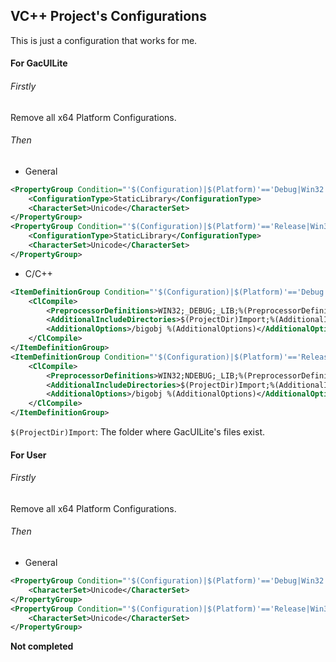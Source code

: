## VC++ Project's Configurations

This is just a configuration that works for me.

#### For GacUILite

###### Firstly

Remove all x64 Platform Configurations.

###### Then

* General

```XML
<PropertyGroup Condition="'$(Configuration)|$(Platform)'=='Debug|Win32'" Label="Configuration">
	<ConfigurationType>StaticLibrary</ConfigurationType>
	<CharacterSet>Unicode</CharacterSet>
</PropertyGroup>
<PropertyGroup Condition="'$(Configuration)|$(Platform)'=='Release|Win32'" Label="Configuration">
	<ConfigurationType>StaticLibrary</ConfigurationType>
	<CharacterSet>Unicode</CharacterSet>
</PropertyGroup>
```

* C/C++

```XML
<ItemDefinitionGroup Condition="'$(Configuration)|$(Platform)'=='Debug|Win32'">
	<ClCompile>
		<PreprocessorDefinitions>WIN32;_DEBUG;_LIB;%(PreprocessorDefinitions);VCZH_DEBUG_NO_REFLECTION</PreprocessorDefinitions>
		<AdditionalIncludeDirectories>$(ProjectDir)Import;%(AdditionalIncludeDirectories)</AdditionalIncludeDirectories>
		<AdditionalOptions>/bigobj %(AdditionalOptions)</AdditionalOptions>
	</ClCompile>
</ItemDefinitionGroup>
<ItemDefinitionGroup Condition="'$(Configuration)|$(Platform)'=='Release|Win32'">
	<ClCompile>
		<PreprocessorDefinitions>WIN32;NDEBUG;_LIB;%(PreprocessorDefinitions);VCZH_DEBUG_NO_REFLECTION</PreprocessorDefinitions>
		<AdditionalIncludeDirectories>$(ProjectDir)Import;%(AdditionalIncludeDirectories)</AdditionalIncludeDirectories>
		<AdditionalOptions>/bigobj %(AdditionalOptions)</AdditionalOptions>
	</ClCompile>
</ItemDefinitionGroup>
```

```$(ProjectDir)Import```: The folder where GacUILite's files exist.

#### For User

###### Firstly

Remove all x64 Platform Configurations.

###### Then

* General

```XML
<PropertyGroup Condition="'$(Configuration)|$(Platform)'=='Debug|Win32'" Label="Configuration">
	<CharacterSet>Unicode</CharacterSet>
</PropertyGroup>
<PropertyGroup Condition="'$(Configuration)|$(Platform)'=='Release|Win32'" Label="Configuration">
	<CharacterSet>Unicode</CharacterSet>
</PropertyGroup>
```

**Not completed**
